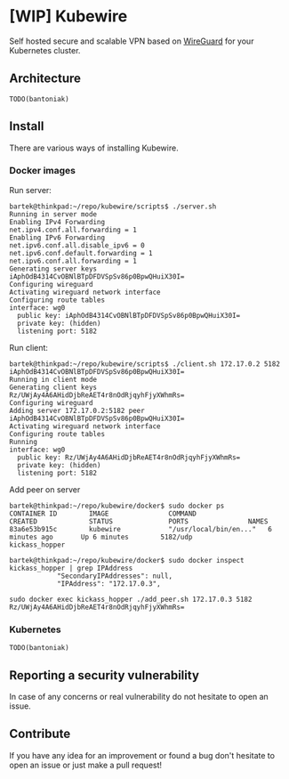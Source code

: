# [WIP] Kubewire

Self hosted secure and scalable VPN based on [WireGuard](wireguard.com) for your Kubernetes cluster.

## Architecture

    TODO(bantoniak)

## Install

There are various ways of installing Kubewire.

### Docker images

Run server:

    bartek@thinkpad:~/repo/kubewire/scripts$ ./server.sh 
    Running in server mode
    Enabling IPv4 Forwarding
    net.ipv4.conf.all.forwarding = 1
    Enabling IPv6 Forwarding
    net.ipv6.conf.all.disable_ipv6 = 0
    net.ipv6.conf.default.forwarding = 1
    net.ipv6.conf.all.forwarding = 1
    Generating server keys
    iAphOdB4314CvOBNlBTpDFDVSpSv86p0BpwQHuiX30I=
    Configuring wireguard
    Activating wireguard network interface
    Configuring route tables
    interface: wg0
      public key: iAphOdB4314CvOBNlBTpDFDVSpSv86p0BpwQHuiX30I=
      private key: (hidden)
      listening port: 5182

Run client:

    bartek@thinkpad:~/repo/kubewire/scripts$ ./client.sh 172.17.0.2 5182 iAphOdB4314CvOBNlBTpDFDVSpSv86p0BpwQHuiX30I=
    Running in client mode
    Generating client keys
    Rz/UWjAy4A6AHidDjbReAET4r8nOdRjqyhFjyXWhmRs=
    Configuring wireguard
    Adding server 172.17.0.2:5182 peer iAphOdB4314CvOBNlBTpDFDVSpSv86p0BpwQHuiX30I=
    Activating wireguard network interface
    Configuring route tables
    Running
    interface: wg0
      public key: Rz/UWjAy4A6AHidDjbReAET4r8nOdRjqyhFjyXWhmRs=
      private key: (hidden)
      listening port: 5182

Add peer on server

    bartek@thinkpad:~/repo/kubewire/docker$ sudo docker ps
    CONTAINER ID        IMAGE               COMMAND                  CREATED             STATUS              PORTS               NAMES
    83a6e53b915c        kubewire            "/usr/local/bin/en..."   6 minutes ago       Up 6 minutes        5182/udp            kickass_hopper

    bartek@thinkpad:~/repo/kubewire/docker$ sudo docker inspect kickass_hopper | grep IPAddress
                "SecondaryIPAddresses": null,
                "IPAddress": "172.17.0.3",
    
    sudo docker exec kickass_hopper ./add_peer.sh 172.17.0.3 5182 Rz/UWjAy4A6AHidDjbReAET4r8nOdRjqyhFjyXWhmRs=

### Kubernetes

    TODO(bantoniak)

## Reporting a security vulnerability

In case of any concerns or real vulnerability do not hesitate to open an issue.

## Contribute

If you have any idea for an improvement or found a bug don't hesitate to open an issue or just make a pull request!




